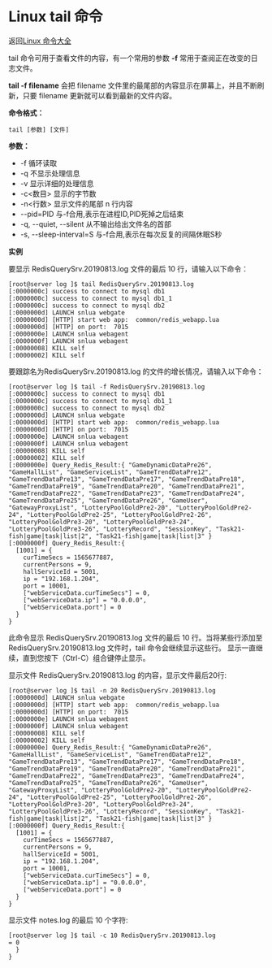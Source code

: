 # Linux tail 命令

返回[Linux 命令大全](https://ahuang007.github.com/Linux-Command)

tail 命令可用于查看文件的内容，有一个常用的参数 **-f** 常用于查阅正在改变的日志文件。

**tail -f filename** 会把 filename 文件里的最尾部的内容显示在屏幕上，并且不断刷新，只要 filename 更新就可以看到最新的文件内容。

**命令格式：**

```
tail [参数] [文件]  
```

**参数：**

- -f 循环读取
- -q 不显示处理信息
- -v 显示详细的处理信息
- -c<数目> 显示的字节数
- -n<行数> 显示文件的尾部 n 行内容
- --pid=PID 与-f合用,表示在进程ID,PID死掉之后结束
- -q, --quiet, --silent 从不输出给出文件名的首部
- -s, --sleep-interval=S 与-f合用,表示在每次反复的间隔休眠S秒

**实例**

要显示 RedisQuerySrv.20190813.log 文件的最后 10 行，请输入以下命令：

```
[root@server log ]$ tail RedisQuerySrv.20190813.log 
[:0000000c] success to connect to mysql db1
[:0000000c] success to connect to mysql db1_1
[:0000000c] success to connect to mysql db2
[:0000000d] LAUNCH snlua webgate
[:0000000d] [HTTP] start web app:  common/redis_webapp.lua
[:0000000d] [HTTP] on port:  7015
[:0000000e] LAUNCH snlua webagent
[:0000000f] LAUNCH snlua webagent
[:00000008] KILL self
[:00000002] KILL self
```

要跟踪名为RedisQuerySrv.20190813.log 的文件的增长情况，请输入以下命令：

```
[root@server log ]$ tail -f RedisQuerySrv.20190813.log 
[:0000000c] success to connect to mysql db1
[:0000000c] success to connect to mysql db1_1
[:0000000c] success to connect to mysql db2
[:0000000d] LAUNCH snlua webgate
[:0000000d] [HTTP] start web app:  common/redis_webapp.lua
[:0000000d] [HTTP] on port:  7015
[:0000000e] LAUNCH snlua webagent
[:0000000f] LAUNCH snlua webagent
[:00000008] KILL self
[:00000002] KILL self
[:0000000e] Query_Redis_Result:{ "GameDynamicDataPre26", "GameHallList", "GameServiceList", "GameTrendDataPre12", "GameTrendDataPre13", "GameTrendDataPre17", "GameTrendDataPre18", "GameTrendDataPre19", "GameTrendDataPre20", "GameTrendDataPre21", "GameTrendDataPre22", "GameTrendDataPre23", "GameTrendDataPre24", "GameTrendDataPre25", "GameTrendDataPre26", "GameUser", "GatewayProxyList", "LotteryPoolGoldPre2-20", "LotteryPoolGoldPre2-24", "LotteryPoolGoldPre2-25", "LotteryPoolGoldPre2-26", "LotteryPoolGoldPre3-20", "LotteryPoolGoldPre3-24", "LotteryPoolGoldPre3-26", "LotteryRecord", "SessionKey", "Task21-fish|game|task|list|2", "Task21-fish|game|task|list|3" }
[:0000000f] Query_Redis_Result:{
  [1001] = {
    curTimeSecs = 1565677887,
    currentPersons = 9,
    hallServiceId = 5001,
    ip = "192.168.1.204",
    port = 10001,
    ["webServiceData.curTimeSecs"] = 0,
    ["webServiceData.ip"] = "0.0.0.0",
    ["webServiceData.port"] = 0
  }
}
```

此命令显示 RedisQuerySrv.20190813.log  文件的最后 10 行。当将某些行添加至RedisQuerySrv.20190813.log 文件时，tail 命令会继续显示这些行。 显示一直继续，直到您按下（Ctrl-C）组合键停止显示。

显示文件 RedisQuerySrv.20190813.log 的内容，显示文件最后20行:

```
[root@server log ]$ tail -n 20 RedisQuerySrv.20190813.log
[:0000000d] LAUNCH snlua webgate
[:0000000d] [HTTP] start web app:  common/redis_webapp.lua
[:0000000d] [HTTP] on port:  7015
[:0000000e] LAUNCH snlua webagent
[:0000000f] LAUNCH snlua webagent
[:00000008] KILL self
[:00000002] KILL self
[:0000000e] Query_Redis_Result:{ "GameDynamicDataPre26", "GameHallList", "GameServiceList", "GameTrendDataPre12", "GameTrendDataPre13", "GameTrendDataPre17", "GameTrendDataPre18", "GameTrendDataPre19", "GameTrendDataPre20", "GameTrendDataPre21", "GameTrendDataPre22", "GameTrendDataPre23", "GameTrendDataPre24", "GameTrendDataPre25", "GameTrendDataPre26", "GameUser", "GatewayProxyList", "LotteryPoolGoldPre2-20", "LotteryPoolGoldPre2-24", "LotteryPoolGoldPre2-25", "LotteryPoolGoldPre2-26", "LotteryPoolGoldPre3-20", "LotteryPoolGoldPre3-24", "LotteryPoolGoldPre3-26", "LotteryRecord", "SessionKey", "Task21-fish|game|task|list|2", "Task21-fish|game|task|list|3" }
[:0000000f] Query_Redis_Result:{
  [1001] = {
    curTimeSecs = 1565677887,
    currentPersons = 9,
    hallServiceId = 5001,
    ip = "192.168.1.204",
    port = 10001,
    ["webServiceData.curTimeSecs"] = 0,
    ["webServiceData.ip"] = "0.0.0.0",
    ["webServiceData.port"] = 0
  }
}
```

显示文件 notes.log 的最后 10 个字符:

```
[root@server log ]$ tail -c 10 RedisQuerySrv.20190813.log 
= 0
  }
}
```